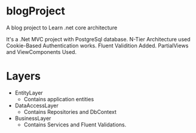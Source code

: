# blogProject
A blog project to Learn .net core architecture

It's a .Net MVC project with PostgreSql database.
N-Tier Architecture used
Cookie-Based Authentication works.
Fluent Validition Added.
PartialViews and ViewComponents Used.

# Layers
- EntityLayer
  - Contains application entities
- DataAccessLayer
  - Contains Repositories and DbContext
- BusinessLayer
  - Contains Services and Fluent Validations.



